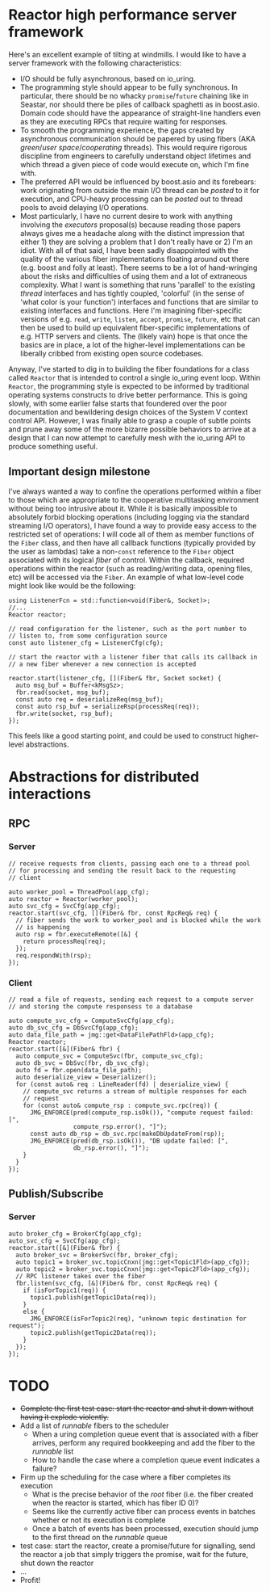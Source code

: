 
# Reactor high performance server framework

Here's an excellent example of tilting at windmills. I would like to
have a server framework with the following characteristics:
* I/O should be fully asynchronous, based on io_uring.
* The programming style should appear to be fully synchronous. In
  particular, there should be no whacky `promise`/`future` chaining
  like in Seastar, nor should there be piles of callback spaghetti as
  in boost.asio. Domain code should have the appearance of
  straight-line handlers even as they are executing RPCs that require
  waiting for responses.
* To smooth the programming experience, the gaps created by
  asynchronous communication should be papered by using fibers (AKA
  _green_/_user space_/_cooperating_ threads). This would require
  rigorous discipline from engineers to carefully understand object
  lifetimes and which thread a given piece of code would execute on,
  which I'm fine with.
* The preferred API would be influenced by boost.asio and its
  forebears: work originating from outside the main I/O thread can be
  _posted_ to it for execution, and CPU-heavy processing can be
  _posted_ out to thread pools to avoid delaying I/O operations.
* Most particularly, I have no current desire to work with anything
  involving the _executors_ proposal(s) because reading those papers
  always gives me a headache along with the distinct impression that
  either 1) they are solving a problem that I don't really have or 2)
  I'm an idiot.
With all of that said, I have been sadly disappointed with the quality
of the various fiber implementations floating around out there
(e.g. boost and folly at least). There seems to be a lot of
hand-wringing about the risks and difficulties of using them and a lot
of extraneous complexity. What I want is something that runs
'parallel' to the existing _thread_ interfaces and has tightly
coupled, 'colorful' (in the sense of 'what color is your function')
interfaces and functions that are similar to existing interfaces and
functions. Here I'm imagining fiber-specific versions of e.g. `read`,
`write`, `listen`, `accept`, `promise`, `future`, etc that can then be
used to build up equivalent fiber-specific implementations of
e.g. HTTP servers and clients. The (likely vain) hope is that once the
basics are in place, a lot of the higher-level implementations can be
liberally cribbed from existing open source codebases.

Anyway, I've started to dig in to building the fiber foundations for a
class called `Reactor` that is intended to control a single io_uring
event loop. Within `Reactor`, the programming style is expected to be
informed by traditional operating systems constructs to drive better
performance. This is going slowly, with some earlier false starts that
foundered over the poor documentation and bewildering design choices
of the System V context control API. However, I was finally able to
grasp a couple of subtle points and prune away some of the more
bizarre possible behaviors to arrive at a design that I can now
attempt to carefully mesh with the io_uring API to produce something
useful.

## Important design milestone

I've always wanted a way to confine the operations performed within a
fiber to those which are appropriate to the cooperative multitasking
environment without being too intrusive about it. While it is
basically impossible to absolutely forbid blocking operations
(including logging via the standard streaming I/O operators), I have
found a way to provide easy access to the restricted set of
operations: I will code all of them as member functions of the `Fiber`
class, and then have all callback functions (typically provided by the
user as lambdas) take a non-`const` reference to the `Fiber` object
associated with its logical _fiber_ of control. Within the callback,
required operations within the reactor (such as reading/writing data,
opening files, etc) will be accessed via the `Fiber`. An example of
what low-level code might look like would be the following:
```
using ListenerFcn = std::function<void(Fiber&, Socket)>;
//...
Reactor reactor;

// read configuration for the listener, such as the port number to
// listen to, from some configuration source
const auto listener_cfg = ListenerCfg(cfg);

// start the reactor with a listener fiber that calls its callback in
// a new fiber whenever a new connection is accepted

reactor.start(listener_cfg, [](Fiber& fbr, Socket socket) {
  auto msg_buf = Buffer<kMsgSz>;
  fbr.read(socket, msg_buf);
  const auto req = deserializeReq(msg_buf);
  const auto rsp_buf = serializeRsp(processReq(req));
  fbr.write(socket, rsp_buf);
});

```

This feels like a good starting point, and could be used to construct
higher-level abstractions.

# Abstractions for distributed interactions

## RPC

### Server
```
// receive requests from clients, passing each one to a thread pool
// for processing and sending the result back to the requesting
// client

auto worker_pool = ThreadPool(app_cfg);
auto reactor = Reactor(worker_pool);
auto svc_cfg = SvcCfg(app_cfg);
reactor.start(svc_cfg, [](Fiber& fbr, const RpcReq& req) {
  // fiber sends the work to worker_pool and is blocked while the work
  // is happening
  auto rsp = fbr.executeRemote([&] {
    return processReq(req);
  });
  req.respondWith(rsp);
});
```

### Client
```
// read a file of requests, sending each request to a compute server
// and storing the compute responsess to a database

auto compute_svc_cfg = ComputeSvcCfg(app_cfg);
auto db_svc_cfg = DbSvcCfg(app_cfg);
auto data_file_path = jmg::get<DataFilePathFld>(app_cfg);
Reactor reactor;
reactor.start([&](Fiber& fbr) {
  auto compute_svc = ComputeSvc(fbr, compute_svc_cfg);
  auto db_svc = DbSvc(fbr, db_svc_cfg);
  auto fd = fbr.open(data_file_path);
  auto deserialize_view = Deserializer();
  for (const auto& req : LineReader(fd) | deserialize_view) {
    // compute_svc returns a stream of multiple responses for each
    // request
    for (const auto& compute_rsp : compute_svc.rpc(req)) {
      JMG_ENFORCE(pred(compute_rsp.isOk()), "compute request failed: [",
                  compute_rsp.error(), "]");
      const auto db_rsp = db_svc.rpc(makeDbUpdateFrom(rsp));
      JMG_ENFORCE(pred(db_rsp.isOk()), "DB update failed: [",
                  db_rsp.error(), "]");
    }
  }
});
```

## Publish/Subscribe

### Server
```
auto broker_cfg = BrokerCfg(app_cfg);
auto_svc_cfg = SvcCfg(app_cfg);
reactor.start([&](Fiber& fbr) {
  auto broker_svc = BrokerSvc(fbr, broker_cfg);
  auto topic1 = broker_svc.topicCnxn(jmg::get<Topic1Fld>(app_cfg));
  auto topic2 = broker_svc.topicCnxn(jmg::get<Topic2Fld>(app_cfg));
  // RPC listener takes over the fiber
  fbr.listen(svc_cfg, [&](Fiber& fbr, const RpcReq& req) {
    if (isForTopic1(req)) {
      topic1.publish(getTopic1Data(req));
    }
    else {
      JMG_ENFORCE(isForTopic2(req), "unknown topic destination for request");
      topic2.publish(getTopic2Data(req));
    }
  });
});

```

# TODO

* ~~Complete the first test case: start the reactor and shut it down
  without having it explode violently.~~
* Add a list of _runnable_ fibers to the scheduler
  * When a uring completion queue event that is associated with a
    fiber arrives, perform any required bookkeeping and add the fiber
    to the _runnable_ list
  * How to handle the case where a completion queue event indicates a
    failure?
* Firm up the scheduling for the case where a fiber completes its
  execution
  * What is the precise behavior of the _root_ fiber (i.e. the fiber
    created when the reactor is started, which has fiber ID 0)?
  * Seems like the currently active fiber can process events in
    batches whether or not its execution is complete
  * Once a batch of events has been processed, execution should jump
    to the first thread on the _runnable_ queue
* test case: start the reactor, create a promise/future for
  signalling, send the reactor a job that simply triggers the promise,
  wait for the future, shut down the reactor
* ...
* Profit!

